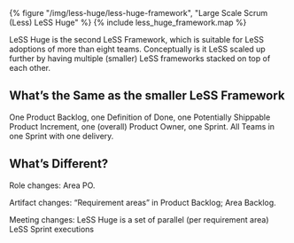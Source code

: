 <div>
  {% figure "/img/less-huge/less-huge-framework", "Large Scale Scrum (Less) LeSS Huge" %}
  {% include less_huge_framework.map %}
</div>

LeSS Huge is the second LeSS Framework, which is suitable for LeSS adoptions of more than eight teams. Conceptually is it LeSS scaled up further by having multiple (smaller) LeSS frameworks stacked on top of each other.

## What’s the Same as the smaller LeSS Framework

One Product Backlog, one Definition of Done, one Potentially Shippable Product Increment, one (overall) Product Owner, one Sprint. All Teams in one Sprint with one delivery.

## What’s Different?

Role changes: Area PO.

Artifact changes: “Requirement areas” in Product Backlog; Area Backlog.

Meeting changes: LeSS Huge is a set of parallel (per requirement area) LeSS Sprint executions